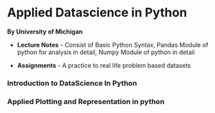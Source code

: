 # Applied Datascience in Python
**By University of Michigan** 

- **Lecture Notes** - Consist of Basic Python Syntax, Pandas Module of python for analysis in detail, Numpy Module of python in detail

- **Assignments** - A practice to real life problem based datasets

### Introduction to DataScience In Python 
### Applied Plotting and Representation in python
